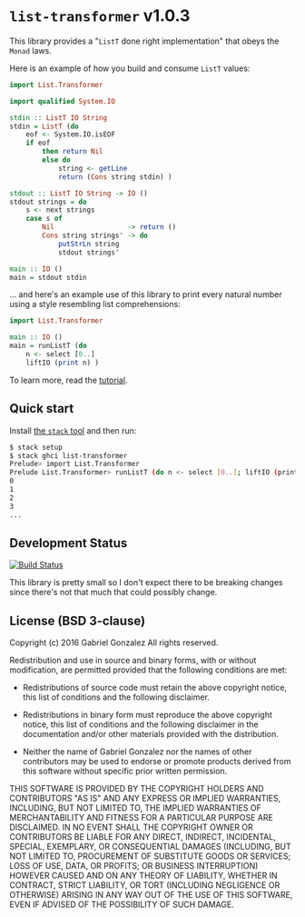 # `list-transformer` v1.0.3

This library provides a "`ListT` done right implementation" that obeys the
`Monad` laws.

Here is an example of how you build and consume `ListT` values:

```haskell
import List.Transformer

import qualified System.IO

stdin :: ListT IO String
stdin = ListT (do
    eof <- System.IO.isEOF
    if eof
        then return Nil
        else do
            string <- getLine
            return (Cons string stdin) )

stdout :: ListT IO String -> IO ()
stdout strings = do
    s <- next strings
    case s of
        Nil                  -> return ()
        Cons string strings' -> do
            putStrLn string
            stdout strings'

main :: IO ()
main = stdout stdin
```

... and here's an example use of this library to print every natural number
using a style resembling list comprehensions:

```haskell
import List.Transformer

main :: IO ()
main = runListT (do
    n <- select [0..]
    liftIO (print n) )
```

To learn more, read the
[tutorial](http://hackage.haskell.org/package/list-transformer/docs/List-Transformer.html).

## Quick start

Install [the `stack` tool](http://haskellstack.org/) and then run:

```bash
$ stack setup
$ stack ghci list-transformer
Prelude> import List.Transformer
Prelude List.Transformer> runListT (do n <- select [0..]; liftIO (print n) )
0
1
2
3
...
```

## Development Status

[![Build Status](https://travis-ci.org/Gabriel439/Haskell-List-Transformer-Library.png)](https://travis-ci.org/Gabriel439/Haskell-List-Transformer-Library)

This library is pretty small so I don't expect there to be breaking changes
since there's not that much that could possibly change.

## License (BSD 3-clause)

Copyright (c) 2016 Gabriel Gonzalez
All rights reserved.

Redistribution and use in source and binary forms, with or without modification,
are permitted provided that the following conditions are met:

* Redistributions of source code must retain the above copyright notice, this
  list of conditions and the following disclaimer.

* Redistributions in binary form must reproduce the above copyright notice, this
  list of conditions and the following disclaimer in the documentation and/or
  other materials provided with the distribution.

* Neither the name of Gabriel Gonzalez nor the names of other contributors may
  be used to endorse or promote products derived from this software without
  specific prior written permission.

THIS SOFTWARE IS PROVIDED BY THE COPYRIGHT HOLDERS AND CONTRIBUTORS "AS IS" AND
ANY EXPRESS OR IMPLIED WARRANTIES, INCLUDING, BUT NOT LIMITED TO, THE IMPLIED
WARRANTIES OF MERCHANTABILITY AND FITNESS FOR A PARTICULAR PURPOSE ARE
DISCLAIMED. IN NO EVENT SHALL THE COPYRIGHT OWNER OR CONTRIBUTORS BE LIABLE FOR
ANY DIRECT, INDIRECT, INCIDENTAL, SPECIAL, EXEMPLARY, OR CONSEQUENTIAL DAMAGES
(INCLUDING, BUT NOT LIMITED TO, PROCUREMENT OF SUBSTITUTE GOODS OR SERVICES;
LOSS OF USE, DATA, OR PROFITS; OR BUSINESS INTERRUPTION) HOWEVER CAUSED AND ON
ANY THEORY OF LIABILITY, WHETHER IN CONTRACT, STRICT LIABILITY, OR TORT
(INCLUDING NEGLIGENCE OR OTHERWISE) ARISING IN ANY WAY OUT OF THE USE OF THIS
SOFTWARE, EVEN IF ADVISED OF THE POSSIBILITY OF SUCH DAMAGE.
